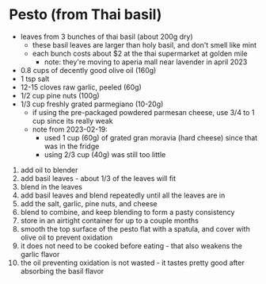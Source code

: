 # Pesto (from Thai basil)

* leaves from 3 bunches of thai basil (about 200g dry)
    * these basil leaves are larger than holy basil, and don't smell like mint
    * each bunch costs about $2 at the thai supermarket at golden mile
        * note: they're moving to aperia mall near lavender in april 2023
* 0.8 cups of decently good olive oil (160g)
* 1 tsp salt
* 12-15 cloves raw garlic, peeled (60g)
* 1/2 cup pine nuts (100g)
* 1/3 cup freshly grated parmegiano (10-20g)
    * if using the pre-packaged powdered parmesan cheese, use 3/4 to 1 cup since its really weak
    * note from 2023-02-19:
        * used 1 cup (60g) of grated gran moravia (hard cheese) since that was in the fridge
        * using 2/3 cup (40g) was still too little

1. add oil to blender
2. add basil leaves - about 1/3 of the leaves will fit
3. blend in the leaves
4. add basil leaves and blend repeatedly until all the leaves are in
5. add the salt, garlic, pine nuts, and cheese
6. blend to combine, and keep blending to form a pasty consistency
7. store in an airtight container for up to a couple months
8. smooth the top surface of the pesto flat with a spatula, and cover with olive oil to prevent oxidation
9. it does not need to be cooked before eating - that also weakens the garlic flavor
10. the oil preventing oxidation is not wasted - it tastes pretty good after absorbing the basil flavor  